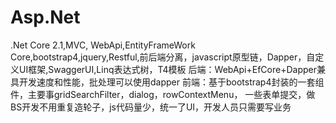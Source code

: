 # Asp.Net
.Net Core 2.1,MVC, WebApi,EntityFrameWork Core,bootstrap4,jquery,Restful,前后端分离，javascript原型链，Dapper，自定义UI框架,SwaggerUI,Linq表达式树，T4模板
后端：WebApi+EfCore+Dapper兼具开发速度和性能，批处理可以使用dapper 
前端：基于bootstrap4封装的一套组件，主要事gridSearchFilter，dialog，rowContextMenu，
一些表单提交，做BS开发不用重复造轮子，js代码量少，统一了UI，开发人员只需要写业务

